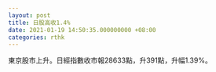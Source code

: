 ```yaml
---
layout: post
title: 日股高收1.4%
date: 2021-01-19 14:50:35.000000000 +08:00
categories: rthk
---
```


東京股市上升。日經指數收市報28633點，升391點，升幅1.39%。
